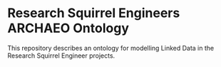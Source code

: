 # Research Squirrel Engineers ARCHAEO Ontology

This repository describes an ontology for modelling Linked Data in the Research Squirrel Engineer projects.
